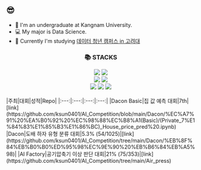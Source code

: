 ## 😎
<!--
**ksun0401/ksun0401** is a ✨ _special_ ✨ repository because its `README.md` (this file) appears on your GitHub profile.
-->
- 🔭 I'm an undergraduate at Kangnam University.
- :computer: My major is Data Science.
- :page_with_curl: Currently I'm studying [데이터 청년 캠퍼스 in 고려대](https://dataonair.or.kr/bigjob/)

<div align=center><h3>📚 STACKS</h3></div>
<div align=center> 
  <img src="https://img.shields.io/badge/python-3776AB?style=for-the-badge&logo=python&logoColor=white"> 
  <img src="https://img.shields.io/badge/R-276DC3?style=for-the-badge&logo=python&logoColor=white"> 
  <br>
  <img src="https://img.shields.io/badge/jupyter-F37626?style=for-the-badge&logo=jupyter&logoColor=white"> 
  <img src="https://img.shields.io/badge/vsc-007ACC?style=for-the-badge&logo=visualstudiocode&logoColor=white">
  <br>
  <img src="https://img.shields.io/badge/pytorch-EE4C2C?style=for-the-badge&logo=pytorch&logoColor=white"> 
  <img src="https://img.shields.io/badge/numpy-013243?style=for-the-badge&logo=numpy&logoColor=white">
  <img src="https://img.shields.io/badge/pandas-150458?style=for-the-badge&logo=pandas&logoColor=white">
</div>

 <br/>
|주최|대회|성적|Repo|
|:---:|:---:|:---:|:---:|
|Dacon Basic|집 값 예측 대회|7th|[link](https://github.com/ksun0401/AI_Competition/blob/main/Dacon/%EC%A7%91%20%EA%B0%92%20%EC%98%88%EC%B8%A1(Basic)/(Private_7%E1%84%83%E1%85%B3%E1%86%BC)_House_price_pred%20.ipynb)
|Dacon|도배 하자 유형 분류 대회|5.3% (54/1025)|[link](https://github.com/ksun0401/AI_Competition/tree/main/Dacon/%EB%8F%84%EB%B0%B0%ED%95%98%EC%9E%90%20%EB%B6%84%EB%A5%98)|
|AI Factory|공기압축기 이상 판단 대회|21% (75/353)|[link](https://github.com/ksun0401/AI_Competition/tree/main/Air_press)


